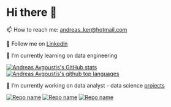 # Hi there 👋

📫 How to reach me: andreas_ker@hotmail.com

💬 Follow me on [Linkedln](https://www.linkedin.com/in/andreasavgoustis)

 

🌱 I’m currently learning on data engineering

[![Andreas Avgoustis's GitHub stats](https://github-readme-stats.vercel.app/api?username=AndreasAvgou&show_icons=true&theme=radical&include_all_commits=false)](https://github.com/AndreasAvgou/github-readme-stats)
[![Andreas Avgoustis's github top languages](https://github-readme-stats.vercel.app/api/top-langs/?username=AndreasAvgou&layout=compact&show_icons=true&theme=radical)](https://github.com/amarvin/amarvin)

🔭 I’m currently working on data analyst - data science [projects](https://andreasavgou.github.io/)

 [![Repo name](https://github-readme-stats.vercel.app/api/pin/?username=AndreasAvgou&repo=Dermoscopic-Melanoma-Image-Classification&show_icons=true&theme=radical)](https://github.com/AndreasAvgou/Dermoscopic-Melanoma-Image-Classification)
  [![Repo name](https://github-readme-stats.vercel.app/api/pin/?username=AndreasAvgou&repo=Eye-Gender-Patient&show_icons=true&theme=radical)](https://github.com/AndreasAvgou/Eye-Gender-Patient)
   [![Repo name](https://github-readme-stats.vercel.app/api/pin/?username=AndreasAvgou&repo=Sarcasm-Prediction-Model&show_icons=true&theme=radical)](https://github.com/AndreasAvgou/Sarcasm-Prediction-Model)
 

<!--
**AndreasAvgou/AndreasAvgou** is a ✨ _special_ ✨ repository because its `README.md` (this file) appears on your GitHub profile.

Here are some ideas to get you started:

- 🔭 I’m currently working on ...
- 🌱 I’m currently learning ...
- 👯 I’m looking to collaborate on ...
- 🤔 I’m looking for help with ...
- 💬 Ask me about ...
 📫 How to reach me: ...
- 😄 Pronouns: ...
- ⚡ Fun fact: ...
-->
